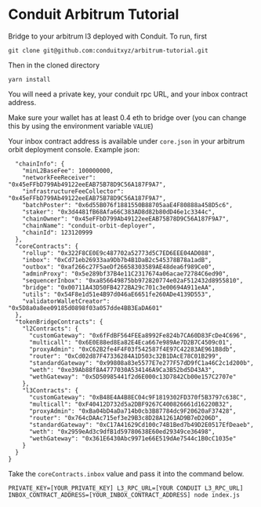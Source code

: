 # Conduit Arbitrum Tutorial
Bridge to your arbitrum l3 deployed with Conduit. To run, first

```
git clone git@github.com:conduitxyz/arbitrum-tutorial.git
```

Then in the cloned directory

```
yarn install
```

You will need a private key, your conduit rpc URL, and your inbox contract address.

Make sure your wallet has at least 0.4 eth to bridge over (you can change this by using the environment variable `VALUE`)

Your inbox contract address is available under `core.json` in your arbitrum orbit deployment console. Example json:

```{
  "chainInfo": {
    "minL2BaseFee": 100000000,
    "networkFeeReceiver": "0x45eFFbD799Ab49122eeEAB75B78D9C56A187F9A7",
    "infrastructureFeeCollector": "0x45eFFbD799Ab49122eeEAB75B78D9C56A187F9A7",
    "batchPoster": "0x6d55B076f1881550B88705aaE4F80888a458D5c6",
    "staker": "0x3d4481fB68Afa66C383AD8d82b80dD46e1c3344c",
    "chainOwner": "0x45eFFbD799Ab49122eeEAB75B78D9C56A187F9A7",
    "chainName": "conduit-orbit-deployer",
    "chainId": 123120999
  },
  "coreContracts": {
    "rollup": "0x322F8CE0E9c487702a52773d5C7ED6EEE04AD088",
    "inbox": "0xCd71eb26933aa9Db7b4B1DaB2c545378B78a1adB",
    "outbox": "0xaf266c27F5aeDf26658303589AE48dea6f989Ce0",
    "adminProxy": "0x5e289bf37B4e11C2317674a06acae72784C6ed90",
    "sequencerInbox": "0xa856649875bb972820774e02aF512432d8955810",
    "bridge": "0x00711A43D50FB4272BA29c701c3e00694A911eAA",
    "utils": "0x54F8e1d51e4B97d046aE6651fe260ADe4139D553",
    "validatorWalletCreator": "0x5D8a0a8ee09185d0898f03a057dde4BB3EaDA601"
  },
  "tokenBridgeContracts": {
    "l2Contracts": {
      "customGateway": "0x6fFdBF564FEEa8992Fe824b7CA60D83FcDe4C696",
      "multicall": "0x6E0E88ed8Ea82E4Eca667e989Ae7D2B7C4509c01",
      "proxyAdmin": "0xC62B2fe4F4F03f542587f4E97C42283AE961B8db",
      "router": "0xCd02d87F47336284A1D503c32B1DAcE78C01B299",
      "standardGateway": "0x99808a83e5577E7e277F57dD9fC1a46C2c1d200b",
      "weth": "0xe39Ab88f8A4777030A534146A9Ca3B52bd5D43A3",
      "wethGateway": "0x5D50985441f2d6E000c13D7842Cb00e157C2707e"
    },
    "l3Contracts": {
      "customGateway": "0xB48E4A4B8EC04c9F1819302FD370f5B3797c638C",
      "multicall": "0xF40412D732d5a2DBF9267C400826661d16220B32",
      "proxyAdmin": "0xBa04bD4aDa714b0cb3B87784dc9F20620aF37428",
      "router": "0x764cDAAc715ef3e29B3c8D28A1261AD9B7eD206D",
      "standardGateway": "0xC17A41629Cd100c74B1Bed7b49D2E0517EfDeaeb",
      "weth": "0x2959eAd3c9dfB1d59780638E60ed29349ce36498",
      "wethGateway": "0x361E6430Abc9971e66E519dAe7544c1B0cC1035e"
    }
  }
}
```

Take the `coreContracts.inbox` value and pass it into the command below.

```
PRIVATE_KEY=[YOUR_PRIVATE_KEY] L3_RPC_URL=[YOUR CONDUIT L3_RPC_URL] INBOX_CONTRACT_ADDRESS=[YOUR_INBOX_CONTRACT_ADDRESS] node index.js
```
